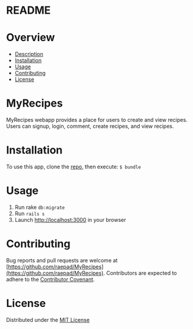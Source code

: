 # README

# Overview
* [Description](https://github.com/raepad/MyRecipes#myrecipes)
* [Installation](https://github.com/raepad/MyRecipes#installation)
* [Usage](https://github.com/raepad/MyRecipes#usage)
* [Contributing](https://github.com/raepad/MyRecipes#contributing)
* [License](https://github.com/raepad/MyRecipes#license)

# MyRecipes
MyRecipes webapp provides a place for users to create and view recipes. Users can signup, login, comment, create recipes, and view recipes.

# Installation
To use this app, clone the [repo](https://github.com/raepad/MyRecipes), then execute:
`$ bundle`

# Usage
1. Run rake `db:migrate`
2. Run `rails s`
3. Launch [http://localhost:3000](http://localhost:3000) in your browser

# Contributing
Bug reports and pull requests are welcome at [https://github.com/raepad/MyRecipes](https://github.com/raepad/MyRecipes). Contributors are expected to adhere to the [Contributor Covenant](https://www.contributor-covenant.org/).

# License
Distributed under the [MIT License](https://opensource.org/licenses/MIT)

